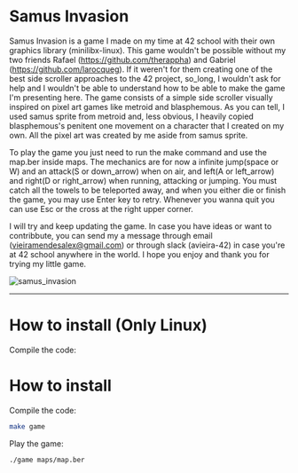  # Samus Invasion

Samus Invasion is a game I made on my time at 42 school with their own graphics library (minilibx-linux). This game wouldn't be possible without my two friends Rafael (https://github.com/therappha) and Gabriel (https://github.com/larocqueg). If it weren't for them creating one of the best side scroller approaches to the 42 project, so_long, I wouldn't ask for help and I wouldn't be able to understand how to be able to make the game I'm presenting here. The game consists of a simple side scroller visually inspired on pixel art games like metroid and blasphemous. As you can tell, I used samus sprite from metroid and, less obvious, I heavily copied blasphemous's penitent one movement on a character that I created on my own. All the pixel art was created by me aside from samus sprite.

To play the game you just need to run the make command and use the map.ber inside maps. The mechanics are for now a infinite jump(space or W) and an attack(S or down_arrow) when on air, and left(A or left_arrow) and right(D or right_arrow) when running, attacking or jumping. You must catch all the towels to be teleported away, and when you either die or finish the game, you may use Enter key to retry. Whenever you wanna quit you can use Esc or the cross at the right upper corner.

I will try and keep updating the game. In case you have ideas or want to contribbute, you can send my a message through email (vieiramendesalex@gmail.com) or through slack (avieira-42) in case you're at 42 school anywhere in the world. I hope you enjoy and thank you for trying my little game.

![samus_invasion](https://github.com/user-attachments/assets/4d92d82f-8124-421f-a547-138b22a2f557)

---

# How to install (Only Linux)

Compile the code:

# How to install

Compile the code:
```bash
make game
```
Play the game:
```bash
./game maps/map.ber
```
